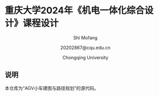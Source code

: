 # 重庆大学2024年《机电一体化综合设计》课程设计

<p align="center">
Shi Mofang
</p>
<p align="center">
20202867@cqu.edu.cn
</p>
<p align="center">
Chongqing University
</p>

## 说明

本仓库为“AGV小车建图与路径规划”的源代码。
